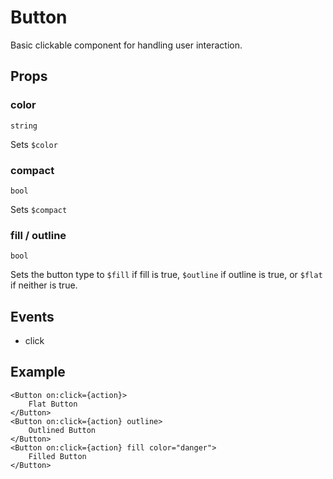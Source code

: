 # Button

Basic clickable component for handling user interaction.

## Props

### color
`string`

Sets `$color`

### compact
`bool`

Sets `$compact`

### fill / outline
`bool`

Sets the button type to `$fill` if fill is true, `$outline` if outline
is true, or `$flat` if neither is true.

## Events
- click

## Example
```svelte
<Button on:click={action}>
    Flat Button
</Button>
<Button on:click={action} outline>
    Outlined Button
</Button>
<Button on:click={action} fill color="danger">
    Filled Button
</Button>
```
